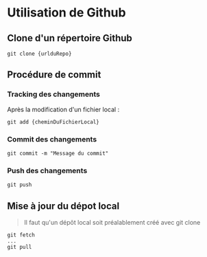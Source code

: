 # Utilisation de Github
## Clone d'un répertoire Github

```shell
git clone {urlduRepo}
```

## Procédure de commit

### Tracking des changements

Après la modification d'un fichier local :

```shell
git add {cheminDuFichierLocal}
```

### Commit des changements

```shell
git commit -m "Message du commit"
```

### Push des changements

```shell
git push
```

## Mise à jour du dépot local

> Il faut qu'un dépôt local soit préalablement créé avec git clone


```shell
git fetch
...
git pull
```


